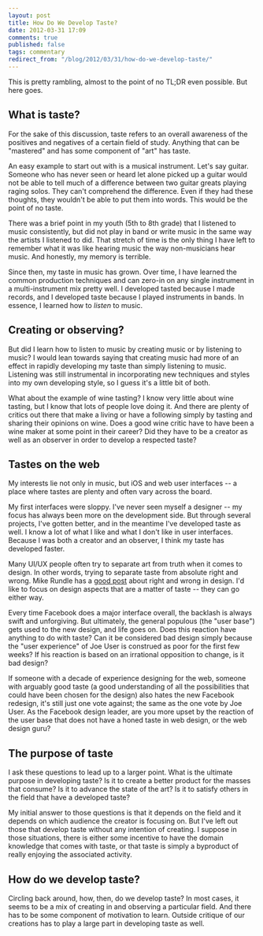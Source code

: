 ```yaml
---
layout: post
title: How Do We Develop Taste?
date: 2012-03-31 17:09
comments: true
published: false
tags: commentary
redirect_from: "/blog/2012/03/31/how-do-we-develop-taste/"
---
```


This is pretty rambling, almost to the point of no TL;DR even possible. But here goes.

## What is taste?

For the sake of this discussion, taste refers to an overall awareness of the positives and negatives of a certain field of study. Anything that can be "mastered" and has some component of "art" has taste.

An easy example to start out with is a musical instrument. Let's say guitar. Someone who has never seen or heard let alone picked up a guitar would not be able to tell much of a difference between two guitar greats playing raging solos. They can't comprehend the difference. Even if they had these thoughts, they wouldn't be able to put them into words. This would be the point of no taste.

There was a brief point in my youth (5th to 8th grade) that I listened to music consistently, but did not play in band or write music in the same way the artists I listened to did. That stretch of time is the only thing I have left to remember what it was like hearing music the way non-musicians hear music. And honestly, my memory is terrible.

Since then, my taste in music has grown. Over time, I have learned the common production techniques and can zero-in on any single instrument in a multi-instrument mix pretty well. I developed tasted because I made records, and I developed taste because I played instruments in bands. In essence, I learned how to *listen* to music.

## Creating or observing?

But did I learn how to listen to music by creating music or by listening to music? I would lean towards saying that creating music had more of an effect in rapidly developing my taste than simply listening to music. Listening was still instrumental in incorporating new techniques and styles into my own developing style, so I guess it's a little bit of both.

What about the example of wine tasting? I know very little about wine tasting, but I know that lots of people love doing it. And there are plenty of critics out there that make a living or have a following simply by tasting and sharing their opinions on wine. Does a good wine critic have to have been a wine maker at some point in their career? Did they have to be a creator as well as an observer in order to develop a respected taste?

## Tastes on the web

My interests lie not only in music, but iOS and web user interfaces -- a place where tastes are plenty and often vary across the board.

My first interfaces were sloppy. I've never seen myself a designer -- my focus has always been more on the development side. But through several projects, I've gotten better, and in the meantime I've developed taste as well. I know a lot of what I like and what I don't like in user interfaces. Because I was both a creator and an observer, I think my taste has developed faster. 

Many UI/UX people often try to separate art from truth when it comes to design. In other words, trying to separate taste from absolute right and wrong. Mike Rundle has a [good post](http://flyosity.com/application-design/your-design-is-wrong-and-heres-why.php) about right and wrong in design. I'd like to focus on design aspects that are a matter of taste -- they can go either way.

Every time Facebook does a major interface overall, the backlash is always swift and unforgiving. But ultimately, the general populous (the "user base") gets used to the new design, and life goes on. Does this reaction have anything to do with taste? Can it be considered bad design simply because the "user experience" of Joe User is construed as poor for the first few weeks? If his reaction is based on an irrational opposition to change, is it bad design?

If someone with a decade of experience designing for the web, someone with arguably good taste (a good understanding of all the possibilities that could have been chosen for the design) also hates the new Facebook redesign, it's still just one vote against; the same as the one vote by Joe User. As the Facebook design leader, are you more upset by the reaction of the user base that does not have a honed taste in web design, or the web design guru?

## The purpose of taste

I ask these questions to lead up to a larger point. What is the ultimate purpose in developing taste? Is it to create a better product for the masses that consume? Is it to advance the state of the art? Is it to satisfy others in the field that have a developed taste?

My initial answer to those questions is that it depends on the field and it depends on which audience the creator is focusing on. But I've left out those that develop taste without any intention of creating. I suppose in those situations, there is either some incentive to have the domain knowledge that comes with taste, or that taste is simply a byproduct of really enjoying the associated activity.

## How do we develop taste?

Circling back around, how, then, do we develop taste? In most cases, it seems to be a mix of creating in and observing a particular field. And there has to be some component of motivation to learn. Outside critique of our creations has to play a large part in developing taste as well.